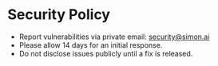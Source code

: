 # Security Policy
- Report vulnerabilities via private email: security@simon.ai
- Please allow 14 days for an initial response.
- Do not disclose issues publicly until a fix is released.

